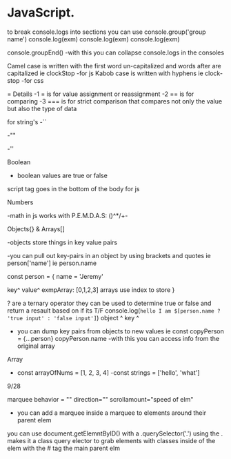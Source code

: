 # JavaScript.



to break console.logs into sections you can use console.group('group name')
console.log(exm)
console.log(exm)
console.log(exm)

console.groupEnd()
-with this you can collapse console.logs in the consoles

Camel case is written with the first word un-capitalized and words after are capitalized ie clockStop
-for js
Kabob case is written with hyphens ie clock-stop
-for css

= Details
-1 = is for value assignment or reassignment 
-2 == is for  comparing 
-3 === is for strict comparison that compares not only the value but also the type of data

for string's 
-``

-""

-''

Boolean
- boolean values are true or false


script tag goes in the bottom of the body for js



Numbers 

-math in js works with P.E.M.D.A.S: ()^*/+-

Objects{} & Arrays[]

-objects store things in key value pairs

-you can pull out key-pairs in an object by using brackets and quotes ie person['name'] ie person.name

const person = {
  name = 'Jeremy'

  key^   value^
  exmpArray: [0,1,2,3]
  arrays use index to store 
}


? are a ternary operator they can be used to determine true or false and return a resault based on if its T/F
console.log(`hello I am $[person.name ? 'true input' : 'false input']`)
                    object ^  key  ^

- you can dump key pairs from objects to new values ie 
const copyPerson = {...person}
copyPerson.name 
-with this you can access info from the original array


Array

- const arrayOfNums = [1, 2, 3, 4]
-const strings = ['hello', 'what']




9/28



marquee behavior = "" direction=""  scrollamount="speed of elm"
<!-- for moving elements -->

- you can add a marquee inside a marquee to elements around their parent elem 


you can use document.getElemntByID() with a .querySelector('.') using the . makes it a class query elector to grab elements with classes inside of the elem with the # tag the main parent elm

